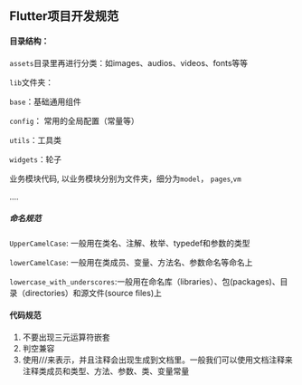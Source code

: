 ## Flutter项目开发规范

#### 目录结构：

`assets`目录里再进行分类：如images、audios、videos、fonts等等

`lib`文件夹：

`base`：基础通用组件

`config`： 常用的全局配置（常量等）

`utils`：工具类

`widgets`：轮子

业务模块代码, 以业务模块分别为文件夹，细分为`model`， `pages`,`vm`

 ....

##### 命名规范

`UpperCamelCase`: 一般用在类名、注解、枚举、typedef和参数的类型

`lowerCamelCase`: 一般用在类成员、变量、方法名、参数命名等命名上

`lowercase_with_underscores`:一般用在命名库（libraries）、包(packages)、目录（directories）和源文件(source files)上

#### 代码规范

1. 不要出现三元运算符嵌套
2. 判空兼容
3. 使用///来表示，并且注释会出现生成到文档里。一般我们可以使用文档注释来注释类成员和类型、方法、参数、类、变量常量











​				




